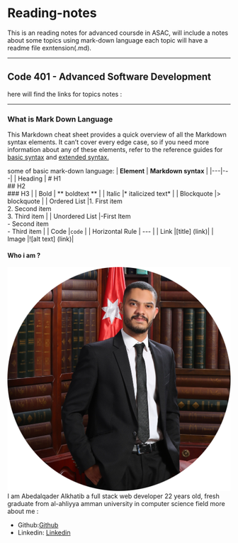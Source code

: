 # Reading-notes

This is an reading notes for advanced coursde in ASAC, will include a notes about some topics using mark-down language
each topic will have a readme file exntension(.md).

---

## Code 401 - Advanced Software Development

here will find the links for topics notes :

---

### What is Mark Down Language

This Markdown cheat sheet provides a quick overview of all the
Markdown syntax elements. It can’t cover every edge case, so if you
need more information about any of these elements, refer to the
reference guides for [basic syntax](https://www.markdownguide.org/basic-syntax) and [extended syntax.](https://www.markdownguide.org/extended-syntax)

some of basic mark-down language:
|  **Element** | **Markdown syntax**   |
|---|---|
| Heading  | # H1<br/>## H2<br/>### H3   |
|  Bold |   ** boldtext ** |
|  Italic |* italicized text*   |
|  Blockquote |> blockquote    |
|  Ordered List |1. First item<br/>2. Second item<br/>3. Third item   |
|  Unordered List |-First Item <br/> - Second item <br/> - Third item  |
|  Code |` code `    |
|  Horizontal Rule | --- |
|  Link |[title] (link)|
|  Image |![alt text] (link)|

#### Who i am ?

![Personal Photo](/assets/pp.png)
I am Abedalqader Alkhatib a full stack web developer 22 years old, fresh graduate from al-ahliyya amman university in computer science field
more about me :

- Github:[Github](https://github.com/alkhatib99)
- Linkedin: [Linkedin](https://www.linkedin.com/in/abdulqader-alkhatib-850453216/)
